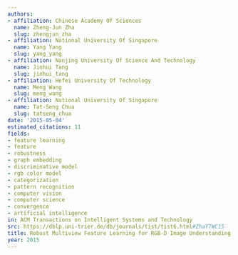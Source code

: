 ```yaml
---
authors:
- affiliation: Chinese Academy Of Sciences
  name: Zheng-Jun Zha
  slug: zhengjun_zha
- affiliation: National University Of Singapore
  name: Yang Yang
  slug: yang_yang
- affiliation: Nanjing University Of Science And Technology
  name: Jinhui Tang
  slug: jinhui_tang
- affiliation: Hefei University Of Technology
  name: Meng Wang
  slug: meng_wang
- affiliation: National University Of Singapore
  name: Tat-Seng Chua
  slug: tatseng_chua
date: '2015-05-04'
estimated_citations: 11
fields:
- feature learning
- feature
- robustness
- graph embedding
- discriminative model
- rgb color model
- categorization
- pattern recognition
- computer vision
- computer science
- convergence
- artificial intelligence
in: ACM Transactions on Intelligent Systems and Technology
src: https://dblp.uni-trier.de/db/journals/tist/tist6.html#ZhaYTWC15
title: Robust Multiview Feature Learning for RGB-D Image Understanding
year: 2015
---
```

